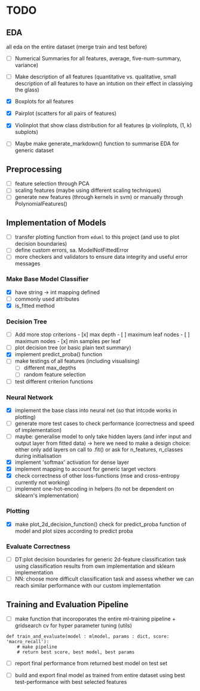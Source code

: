 # TODO 

## EDA
all eda on the entire dataset (merge train and test before)

- [ ] Numerical Summaries for all features, average, five-num-summary, variance)
- [ ] Make description of all features (quantitative vs. qualitative, small description of
      all features to have an intution on their effect in classiying the glass)
- [x] Boxplots for all features 
- [x] Pairplot (scatters for all pairs of features)
- [x] Violinplot that show class distribution for all features (p violinplots, (1, k) subplots)

- [ ] Maybe make generate_markdown() function to summarise EDA for generic dataset 


## Preprocessing 
- [ ] feature selection through PCA 
- [ ] scaling features (maybe using different scaling techniques)
- [ ] generate new features (through kernels in svm) or manually through PolynomialFeatures()

## Implementation of Models

- [ ] transfer plotting function from `eduml` to this project (and use to plot decision boundaries)
- [ ] define custom errors, sa. ModelNotFittedError
- [ ] more checkers and validators to ensure data integrity and useful error messages

### Make Base Model Classifier
- [x] have string -> int mapping defined
- [ ] commonly used attributes
- [x] is_fitted method

### Decision Tree
- [ ] Add more stop criterions 
      - [x] max depth
      - [ ] maximum leaf nodes
      - [ ] maximum nodes 
      - [x] min samples per leaf 
- [ ] plot decision tree (or basic plain text summary)
- [x] implement predict_proba() function
- [ ] make testings of all features (including visualising) 
    - [ ] different max_depths
    - [ ] random feature selection 
- [ ] test different criterion functions

### Neural Network
- [x] implement the base class into neural net (so that intcode works in plotting)
- [ ] generate more test cases to check performance (correctness and speed of implementation)
- [ ] maybe: generalise model to only take hidden layers (and infer input and output layer from fitted data)
      -> here we need to make a design choice: either only add layers on call to .fit() or ask for n_features, n_classes
         during initialisation
- [x] implement 'softmax' activation for dense layer
- [x] implement mapping to account for generic target vectors
- [x] check correctness of other loss-functions (mse and cross-entropy currently not working)
- [ ] implement one-hot-encoding in helpers (to not be dependent on sklearn's implementation)

### Plotting
- [x] make plot_2d_decision_function() check for predict_proba function of model and 
      plot sizes according to predict proba

### Evaluate Correctness
- [ ] DT:plot decision boundaries for generic 2d-feature classification task using classification 
      results from own implementation and sklearn implementation
- [ ] NN: choose more difficult classification task and assess whether we can reach similar performance
      with our custom implementation 
 
## Training and Evaluation Pipeline
- [ ] make function that incoroporates the entire ml-training pipeline + gridsearch cv for hyper
      parameter tuning (utils)

```
def train_and_evaluate(model : mlmodel, params : dict, score: 'macro_recall'):
    # make pipeline
    # return best score, best model, best params
```

- [ ] report final performance from returned best model on test set
- [ ] build and export final model as trained from entire dataset using best test-performance with best
      selected features





